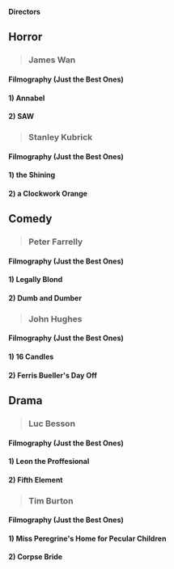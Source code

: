 **Directors**
## Horror
>### James Wan
#### Filmography (Just the Best Ones)
#### 1) Annabel 
#### 2) SAW
>### Stanley Kubrick
#### Filmography (Just the Best Ones)
#### 1) the Shining 
#### 2) a Clockwork Orange

## Comedy
>### Peter Farrelly 
#### Filmography (Just the Best Ones)
#### 1) Legally Blond
#### 2) Dumb and Dumber 
>### John Hughes
#### Filmography (Just the Best Ones)
#### 1) 16 Candles
#### 2) Ferris Bueller's Day Off

## Drama
>### Luc Besson 
#### Filmography (Just the Best Ones)
#### 1) Leon the Proffesional 
#### 2) Fifth Element
>### Tim Burton
#### Filmography (Just the Best Ones)
#### 1) Miss Peregrine's Home for Pecular Children
#### 2) Corpse Bride
